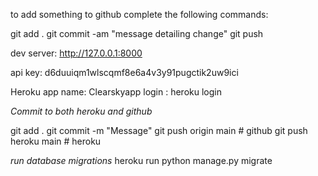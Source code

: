 to add something to github complete the following commands: 

git add . 
git commit -am "message detailing change"
git push

dev server: http://127.0.0.1:8000

api key: d6duuiqm1wlscqmf8e6a4v3y91pugctik2uw9ici

Heroku app name: Clearskyapp
login : heroku login

*Commit to both heroku and github*

git add .
git commit -m "Message"
git push origin main # github
git push heroku main # heroku

*run database migrations*
heroku run python manage.py migrate


